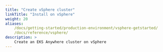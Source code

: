 ```yaml
---
title: "Create vSphere cluster" 
linkTitle: "Install on vSphere" 
weight: 20
aliases:
    /docs/getting-started/production-environment/vsphere-getstarted/
    /docs/reference/vsphere/
description: >
    Create an EKS Anywhere cluster on vSphere
---
```


